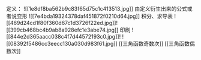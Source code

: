 定义：
![[1e8df8ba562b9c83f65d75c1c413513.jpg]]
由定义衍生出来的公式或者说变形
![[7e4bda19324378daf451872f0210d64.jpg]]
积分、求导表
![[469d24cd1f80f360d67c1d3726f22ed.jpg]]![[399cb468bc4b9ab8a928efc1e3abe74.jpg]]
印刷
![[844e2d365aacc038c4f7d44572193c0.jpg]]!
![[08392f5486cc3eecc130a030d983f61.jpg]]
[[三角函数奇数次]]
[[三角函数偶数次]]